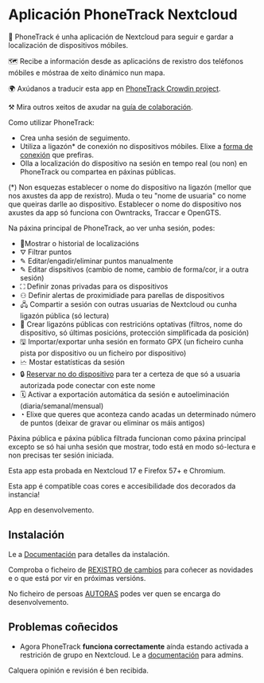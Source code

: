 # Aplicación PhoneTrack Nextcloud

📱 PhoneTrack é unha aplicación de Nextcloud para seguir e gardar a localización de dispositivos móbiles.

🗺 Recibe a información desde as aplicacións de rexistro dos teléfonos móbiles e móstraa de xeito dinámico nun mapa.

🌍 Axúdanos a traducir esta app en [PhoneTrack Crowdin project](https://crowdin.com/project/phonetrack).

⚒ Mira outros xeitos de axudar na [guía de colaboración](https://github.com/julien-nc/phonetrack/blob/main/CONTRIBUTING.md).

Como utilizar PhoneTrack:

* Crea unha sesión de seguimento.
* Utiliza a ligazón\* de conexión no dispositivos móbiles. Elixe a [forma de conexión](https://gitlab.com/eneiluj/phonetrack-oc/wikis/userdoc#logging-methods) que prefiras.
* Olla a localización do dispositivo na sesión en tempo real (ou non) en PhoneTrack ou compartea en páxinas públicas.

(\*) Non esquezas establecer o nome do dispositivo na ligazón (mellor que nos axustes da app de rexistro). Muda o teu "nome de usuaria" co nome que queiras darlle ao dispositivo. Establecer o nome do dispositivo nos axustes da app só funciona con Owntracks, Traccar e OpenGTS.

Na páxina principal de PhoneTrack, ao ver unha sesión, podes:

* 📍Mostrar o historial de localizacións
* ⛛ Filtrar puntos
* ✎ Editar/engadir/eliminar puntos manualmente
* ✎ Editar dispsitivos (cambio de nome, cambio de forma/cor, ir a outra sesión)
* ⛶ Definir zonas privadas para os dispositivos
* ⚇ Definir alertas de proximidiade para parellas de dispositivos
* 🖧 Compartir a sesión con outras usuarias de Nextcloud ou cunha ligazón pública (só lectura)
* 🔗 Crear ligazóns públicas con restricións optativas (filtros, nome do dispositivo, só últimas posicións, protección simplificada da posición)
* 🖫 Importar/exportar unha sesión en formato GPX (un ficheiro cunha pista por dispositivo ou un ficheiro por dispositivo)
* 🗠 Mostar estatísticas da sesión
* 🔒 [Reservar no do dispositivo](https://gitlab.com/eneiluj/phonetrack-oc/wikis/userdoc#device-name-reservation) para ter a certeza de que só a usuaria autorizada pode conectar con este nome
* 🗓 Activar a exportación automática da sesión e autoeliminación (diaria/semanal/mensual)
* ◔ Elixe que queres que aconteza cando acadas un determinado número de puntos (deixar de gravar ou eliminar os máis antigos)

Páxina pública e páxina pública filtrada funcionan como páxina principal excepto se só hai unha sesión que mostrar, todo está en modo só-lectura e non precisas ter sesión iniciada.

Esta app esta probada en Nextcloud 17 e Firefox 57+ e Chromium.

Esta app é compatible coas cores e accesibilidade dos decorados da instancia!

App en desenvolvemento.

## Instalación

Le a [Documentación](https://gitlab.com/eneiluj/phonetrack-oc/wikis/admindoc) para detalles da instalación.

Comproba o ficheiro de [REXISTRO de cambios](https://github.com/julien-nc/phonetrack/blob/main/CHANGELOG.md#change-log) para coñecer as novidades e o que está por vir en próximas versións.

No ficheiro de persoas [AUTORAS](https://github.com/julien-nc/phonetrack/blob/main/AUTHORS.md#authors) podes ver quen se encarga do desenvolvemento.

## Problemas coñecidos

* Agora PhoneTrack **funciona correctamente** aínda estando activada a restrición de grupo en Nextcloud. Le a [documentación](https://gitlab.com/eneiluj/phonetrack-oc/wikis/admindoc#issue-with-phonetrack-restricted-to-some-groups-in-nextcloud) para admins.

Calquera opinión e revisión é ben recibida.